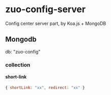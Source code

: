 # zuo-config-server

Config center server part, by Koa.js + MongoDB

## Mongodb

db: "zuo-config"

### collection

#### short-link

```js
{ shortLink: "xx", redirect: "xx" }
```
